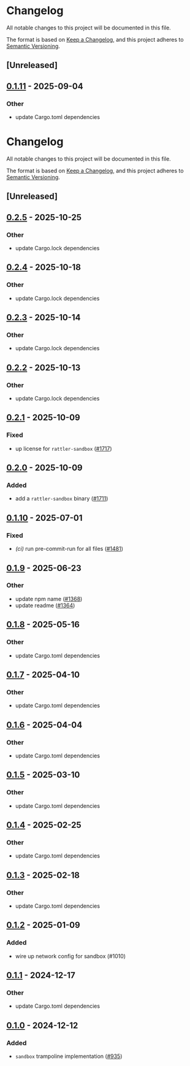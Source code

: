 # Changelog

All notable changes to this project will be documented in this file.

The format is based on [Keep a Changelog](https://keepachangelog.com/en/1.0.0/),
and this project adheres to [Semantic Versioning](https://semver.org/spec/v2.0.0.html).

## [Unreleased]

## [0.1.11](https://github.com/conda/rattler/compare/rattler_sandbox-v0.1.10...rattler_sandbox-v0.1.11) - 2025-09-04

### Other

- update Cargo.toml dependencies
# Changelog
All notable changes to this project will be documented in this file.

The format is based on [Keep a Changelog](https://keepachangelog.com/en/1.0.0/),
and this project adheres to [Semantic Versioning](https://semver.org/spec/v2.0.0.html).

## [Unreleased]

## [0.2.5](https://github.com/conda/rattler/compare/rattler_sandbox-v0.2.4...rattler_sandbox-v0.2.5) - 2025-10-25

### Other

- update Cargo.lock dependencies

## [0.2.4](https://github.com/conda/rattler/compare/rattler_sandbox-v0.2.3...rattler_sandbox-v0.2.4) - 2025-10-18

### Other

- update Cargo.lock dependencies

## [0.2.3](https://github.com/conda/rattler/compare/rattler_sandbox-v0.2.2...rattler_sandbox-v0.2.3) - 2025-10-14

### Other

- update Cargo.lock dependencies

## [0.2.2](https://github.com/conda/rattler/compare/rattler_sandbox-v0.2.1...rattler_sandbox-v0.2.2) - 2025-10-13

### Other

- update Cargo.lock dependencies

## [0.2.1](https://github.com/conda/rattler/compare/rattler_sandbox-v0.2.0...rattler_sandbox-v0.2.1) - 2025-10-09

### Fixed

- up license for `rattler-sandbox` ([#1717](https://github.com/conda/rattler/pull/1717))

## [0.2.0](https://github.com/conda/rattler/compare/rattler_sandbox-v0.1.11...rattler_sandbox-v0.2.0) - 2025-10-09

### Added

- add a `rattler-sandbox` binary ([#1711](https://github.com/conda/rattler/pull/1711))

## [0.1.10](https://github.com/conda/rattler/compare/rattler_sandbox-v0.1.9...rattler_sandbox-v0.1.10) - 2025-07-01

### Fixed

- *(ci)* run pre-commit-run for all files ([#1481](https://github.com/conda/rattler/pull/1481))

## [0.1.9](https://github.com/conda/rattler/compare/rattler_sandbox-v0.1.8...rattler_sandbox-v0.1.9) - 2025-06-23

### Other

- update npm name ([#1368](https://github.com/conda/rattler/pull/1368))
- update readme ([#1364](https://github.com/conda/rattler/pull/1364))

## [0.1.8](https://github.com/conda/rattler/compare/rattler_sandbox-v0.1.7...rattler_sandbox-v0.1.8) - 2025-05-16

### Other

- update Cargo.toml dependencies

## [0.1.7](https://github.com/conda/rattler/compare/rattler_sandbox-v0.1.6...rattler_sandbox-v0.1.7) - 2025-04-10

### Other

- update Cargo.toml dependencies

## [0.1.6](https://github.com/conda/rattler/compare/rattler_sandbox-v0.1.5...rattler_sandbox-v0.1.6) - 2025-04-04

### Other

- update Cargo.toml dependencies

## [0.1.5](https://github.com/conda/rattler/compare/rattler_sandbox-v0.1.4...rattler_sandbox-v0.1.5) - 2025-03-10

### Other

- update Cargo.toml dependencies

## [0.1.4](https://github.com/conda/rattler/compare/rattler_sandbox-v0.1.3...rattler_sandbox-v0.1.4) - 2025-02-25

### Other

- update Cargo.toml dependencies

## [0.1.3](https://github.com/conda/rattler/compare/rattler_sandbox-v0.1.2...rattler_sandbox-v0.1.3) - 2025-02-18

### Other

- update Cargo.toml dependencies

## [0.1.2](https://github.com/conda/rattler/compare/rattler_sandbox-v0.1.1...rattler_sandbox-v0.1.2) - 2025-01-09

### Added

- wire up network config for sandbox (#1010)

## [0.1.1](https://github.com/conda/rattler/compare/rattler_sandbox-v0.1.0...rattler_sandbox-v0.1.1) - 2024-12-17

### Other

- update Cargo.toml dependencies

## [0.1.0](https://github.com/conda/rattler/releases/tag/rattler_sandbox-v0.1.0) - 2024-12-12

### Added
- `sandbox` trampoline implementation ([#935](https://github.com/conda/rattler/pull/935))
